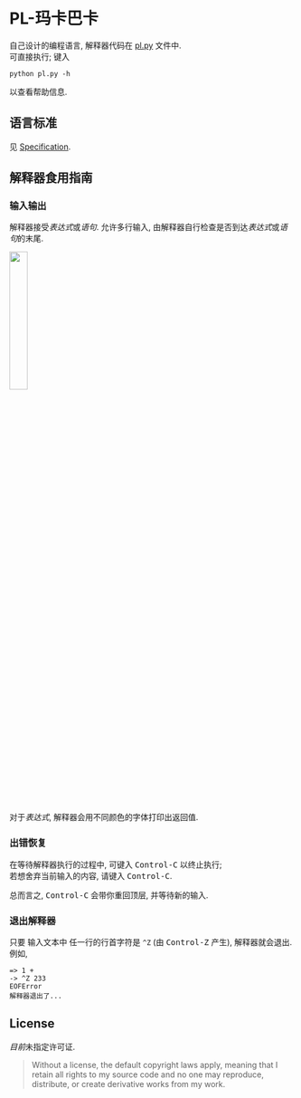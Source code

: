 # PL-玛卡巴卡

自己设计的编程语言, 解释器代码在 [pl.py](pl.py) 文件中.  <br>
可直接执行; 键入

```
python pl.py -h
```

以查看帮助信息.

## 语言标准

见 [Specification](Specification.md).

## 解释器食用指南

### 输入输出

解释器接受*表达式*或*语句*.
允许多行输入, 由解释器自行检查是否到达*表达式*或*语句*的末尾.

<img src="https://github.com/shynur/pl-mkbk/assets/98227472/b98e9554-6baf-44c9-b234-95413860a645" width="25%">

对于*表达式*, 解释器会用不同颜色的字体打印出返回值.

### 出错恢复

在等待解释器执行的过程中, 可键入 <kbd>Control-C</kbd> 以终止执行;  \
若想舍弃当前输入的内容, 请键入 <kbd>Control-C</kbd>.

总而言之, <kbd>Control-C</kbd> 会带你重回顶层, 并等待新的输入.

### 退出解释器

只要 输入文本中 任一行的行首字符是 `^Z` (由 <kbd>Control-Z</kbd> 产生), 解释器就会退出.
例如,

```
=> 1 +
-> ^Z 233
EOFError
解释器退出了...
```

## License

*目前*未指定许可证.

> Without a license, the default copyright laws apply, meaning that I retain all rights to my source code and no one may reproduce, distribute, or create derivative works from my work.
